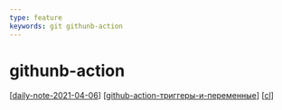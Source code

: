 ```yaml
---
type: feature
keywords: git githunb-action
---
```

# githunb-action

[[daily-note-2021-04-06]]
[[github-action-триггеры-и-переменные]]
[[cl]]

[//begin]: # "Autogenerated link references for markdown compatibility"
[daily-note-2021-04-06]: ../journal/daily-note-2021-04-06 "Daily note,  2021-04-06, Tuesday"
[github-action-триггеры-и-переменные]: github-action-триггеры-и-переменные "github-action"
[cl]: ../lists/cl "Непрервыная интеграция"
[//end]: # "Autogenerated link references"